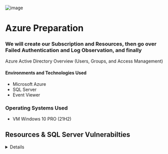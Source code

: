 ![image](https://user-images.githubusercontent.com/109401839/230745596-57cee9bd-687c-427d-b0db-d1080df77f7e.png)

# Azure Preparation

### We will create our Subscription and Resources, then go over Failed Authentication and Log Observation, and finally
Azure Active Directory Overview (Users, Groups, and Access Management)

#### Environments and Technologies Used 

- Microsoft Azure
- SQL Server
- Event Viewer

### Operating Systems Used

- VM Windows 10 PRO (21H2)

## Resources & SQL Server Vulnerabilties

<details close>

<div>

</summary>

#### Actions and Observations<b>

1. Create a Windows 10 Pro virtual machine.
2. Assign the name "NewHoneypotlab" to the resource group.
3. Set the name of the virtual network as "honeypot-vm".
4. Double-check the virtual machine settings and proceed with creation.

#### Configure Network Security Group<b>

- Set up a Layer 4 firewall (Network Security Group) to allow all inbound traffic.
- This firewall is intentionally designed to attract threat actors such as hackers, bots, and attackers to try accessing our virtual machine.
